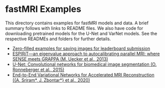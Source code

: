 # fastMRI Examples

This directory contains examples for fastMRI models and data. A brief summary
follows with links to README files. We also have code for downloading
pretrained models for the U-Net and VarNet models. See the respective READMEs
and folders for further details.

* [Zero-filled examples for saving images for leaderboard submission](zero_filled/README.md)
* [ESPIRiT—an eigenvalue approach to autocalibrating parallel MRI: where SENSE meets GRAPPA (M. Uecker et al., 2013)](cs/README.md)
* [U-Net: Convolutional networks for biomedical image segmentation (O. Ronneberger et al., 2015)](unet/README.md)
* [End-to-End Variational Networks for Accelerated MRI Reconstruction ({A. Sriram*, J. Zbontar*} et al., 2020)](varnet/README.md)
